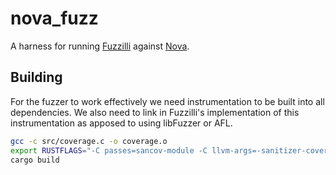 
# nova_fuzz

A harness for running [Fuzzilli](https://github.com/googleprojectzero/fuzzilli) against [Nova](https://github.com/trynova/nova).

## Building

For the fuzzer to work effectively we need instrumentation to be built into all dependencies. We also need to link in Fuzzilli's implementation of this instrumentation as apposed to using libFuzzer or AFL.

```sh
gcc -c src/coverage.c -o coverage.o
export RUSTFLAGS="-C passes=sancov-module -C llvm-args=-sanitizer-coverage-level=1 -C llvm-args=-sanitizer-coverage-trace-pc-guard -C link-arg=$(pwd)/coverage.o"
cargo build
```
